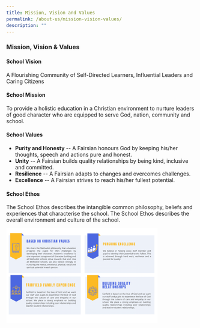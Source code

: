 ```yaml
---
title: Mission, Vision and Values
permalink: /about-us/mission-vision-values/
description: ""
---
```

### Mission, Vision & Values

#### School Vision

A Flourishing Community of Self-Directed Learners, Influential Leaders and Caring Citizens

#### School Mission

To provide a holistic education in a Christian environment to nurture leaders of good character who are equipped to serve God, nation, community and school.

#### School Values

*   **Purity and Honesty** \-- A Fairsian honours God by keeping his/her thoughts, speech and actions pure and honest.
*   **Unity** \-- A Fairsian builds quality relationships by being kind, inclusive and committed.
*   **Resilience** \-- A Fairsian adapts to changes and overcomes challenges.  
*   **Excellence** \-- A Fairsian strives to reach his/her fullest potential.

#### School Ethos

The School Ethos describes the intangible common philosophy, beliefs and experiences that characterise the school. The School Ethos describes the overall environment and culture of the school.

<img src="/images/mvv.png" style="width:80%">